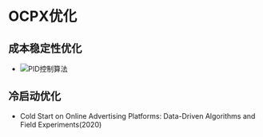 # OCPX优化

## 成本稳定性优化 
- ![PID控制算法](https://mp.weixin.qq.com/s/-jV1I4mK8abwhAiWTCkTrg)

## 冷启动优化
- Cold Start on Online Advertising Platforms: Data-Driven Algorithms and Field Experiments(2020) 
